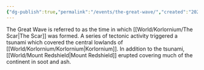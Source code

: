 ```yaml
---
{"dg-publish":true,"permalink":"/events/the-great-wave/","created":"2025-02-25T11:02:25.262-07:00"}
---
```



The Great Wave is referred to as the time in which [[World/Korlornium/The Scar\|The Scar]] was formed.
A series of tectonic activity triggered a tsunami which covered the central lowlands of [[World/Korlornium/Korlornium\|Korlornium]]. In addition to the tsunami, [[World/Mount Redshield\|Mount Redshield]] erupted covering much of the continent in soot and ash. 